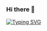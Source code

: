 ### Hi there 👋
[![Typing SVG](https://readme-typing-svg.demolab.com/?lines=First+line+of+text;Second+line+of+text)](https://git.io/typing-svg)
<!--
**LeeGrammer/LeeGrammer** is a ✨ _special_ ✨ repository because its `README.md` (this file) appears on your GitHub profile.

Here are some ideas to get you started:

- 🔭 I’m currently working on ...
- 🌱 I’m currently learning ...
- 👯 I’m looking to collaborate on ...
- 🤔 I’m looking for help with ...
- 💬 Ask me about ...
- 📫 How to reach me: ...
- 😄 Pronouns: ...
- ⚡ Fun fact: ...
-->
